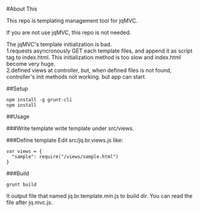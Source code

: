 #About This

This repo is templating management tool for jqMVC.  

If you are not use jqMVC, this repo is not needed.

The jqMVC's template initialization is bad.  
1.requests asyncronously GET each template files, and append it as script tag to index.html. This initialization method is too slow and index.html become very huge.  
2.defined views at controller, but, when defined files is not found, controller's init methods not working. but app can start.

##Setup
```
npm install -g grunt-cli
npm install
```

##Usage

###Write template
write template under src/views.

###Define template
Edit src/jq.br.views.js like:
```
var views = {
  "sample": require("/views/sample.html")
}
```

###Build
```
grunt build
```
It output file that named jq.br.template.min.js to build dir.
You can read the file after jq.mvc.js.
